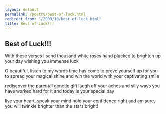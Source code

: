 ```yaml
---
layout: default
permalink: /poetry/best-of-luck.html
redirect_from: "/2009/10/best-of-luck.html"
title: Best of Luck!!!
---
```


Best of Luck!!!
---------------

With these verses I send 
thousand white roses hand plucked
to brighten up your day
wishing you immense luck

O beautiful, listen to my words
time has come to prove yourself up
for you to spread your magical shine
and win the world with your captivating smile

rediscover the parental genetic gift
laugh off your aches and silly ways
you have worked hard for it
and today is your special day

live your heart, speak your mind
hold your confidence right
and am sure, you will twinkle
brighter than the stars bright!
